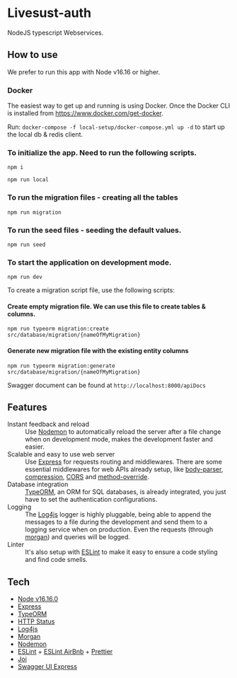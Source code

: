 # Livesust-auth

NodeJS typescript Webservices.

## How to use

We prefer to run this app with Node v16.16 or higher.

### Docker

The easiest way to get up and running is using Docker. Once the Docker CLI is installed from https://www.docker.com/get-docker.

Run: `docker-compose -f local-setup/docker-compose.yml up -d` to start up the local db & redis client.

### To initialize the app. Need to run the following scripts.

```
npm i

npm run local
```

### To run the migration files - creating all the tables

```
npm run migration
```

### To run the seed files - seeding the default values.

```
npm run seed
```

### To start the application on development mode.

```
npm run dev
```

To create a migration script file, use the following scripts:

#### Create empty migration file. We can use this file to create tables & columns.

```
npm run typeorm migration:create src/database/migration/{nameOfMyMigration}
```

#### Generate new migration file with the existing entity columns

```
npm run typeorm migration:generate src/database/migration/{nameOfMyMigration}
```

Swagger document can be found at `http://localhost:8000/apiDocs`

## Features

<dl>
  <dt>Instant feedback and reload</dt>
  <dd>
    Use <a href="https://www.npmjs.com/package/nodemon">Nodemon</a> to automatically reload the server after a file change when on development mode, makes the development faster and easier.
  </dd>

  <dt>Scalable and easy to use web server</dt>
  <dd>
    Use <a href="https://www.npmjs.com/package/express">Express</a> for requests routing and middlewares. There are some essential middlewares for web APIs already setup, like <a href="https://www.npmjs.com/package/body-parser">body-parser</a>, <a href="https://www.npmjs.com/package/compression">compression</a>, <a href="https://www.npmjs.com/package/cors">CORS</a> and <a href="https://www.npmjs.com/package/method-override">method-override</a>.
  </dd>

  <dt>Database integration</dt>
  <dd>
    <a href="https://www.npmjs.com/package/typeorm">TypeORM</a>, an ORM for SQL databases, is already integrated, you just have to set the authentication configurations</a>.
  </dd>

  <dt>Logging</dt>
  <dd>
    The <a href="https://www.npmjs.com/package/log4js">Log4js</a> logger is highly pluggable, being able to append the messages to a file during the development and send them to a logging service when on production. Even the requests (through <a href="https://www.npmjs.com/package/morgan">morgan</a>) and queries will be logged.
  </dd>

  <dt>Linter</dt>
  <dd>
    It's also setup with <a href="https://www.npmjs.com/package/eslint">ESLint</a> to make it easy to ensure a code styling and find code smells.
  </dd>
</dl>

## Tech

- [Node v16.16.0](http://nodejs.org/)
- [Express](https://npmjs.com/package/express)
- [TypeORM](https://www.npmjs.com/package/typeorm)
- [HTTP Status](https://www.npmjs.com/package/http-status)
- [Log4js](https://www.npmjs.com/package/log4js)
- [Morgan](https://www.npmjs.com/package/morgan)
- [Nodemon](https://www.npmjs.com/package/nodemon)
- [ESLint](https://www.npmjs.com/package/eslint) + [ESLint AirBnb](https://www.npmjs.com/package/eslint-config-airbnb-base) + [Prettier](https://www.npmjs.com/package/prettier)
- [Joi](https://www.npmjs.com/package/@hapi/joi)
- [Swagger UI Express](https://www.npmjs.com/package/swagger-ui-express)
